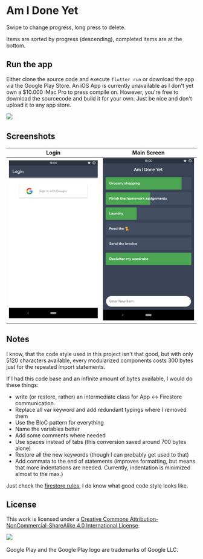 # Am I Done Yet

Swipe to change progress, long press to delete.

Items are sorted by progress (descending), completed items are at the bottom.

## Run the app

Either clone the source code and execute `flutter run` or download the app via the Google Play Store. An iOS App is currently unavailable as I don't yet own a $10.000 iMac Pro to press compile on. However, you're free to download the sourcecode and build it for your own. Just be nice and don't upload it to any app store.

[<img src='https://play.google.com/intl/en_us/badges/images/generic/en_badge_web_generic.png' height="100px"/>](https://play.google.com/store/apps/details?id=de.ciriousjoker.am_i_done_yet&pcampaignid=MKT-Other-global-all-co-prtnr-py-PartBadge-Mar2515-1)

## Screenshots

|                      Login                       |                      Main Screen                       |
| ------------------------------------------------ | ------------------------------------------------ |
| <img src="screenshots/0_login.png"/>  | <img src="screenshots/1_main_screen.png"/>  |

## Notes

I know, that the code style used in this project isn't that good, but with only 5120 characters available, every modularized components costs 300 bytes just for the repeated import statements.

If I had this code base and an infinite amount of bytes available, I would do these things:

- write (or restore, rather) an intermediate class for App <-> Firestore communication.
- Replace all var keyword and add redundant typings where I removed them
- Use the BloC pattern for everything
- Name the variables better
- Add some comments where needed
- Use spaces instead of tabs (this conversion saved around 700 bytes alone)
- Restore all the new keywords (though I can probably get used to that)
- Add commata to the end of statements (improves formatting, but means that more indentations are needed. Currently, indentation is minimized almost to the max.)

Just check the [firestore rules](./firestore.rules), I do know what good code style looks like.

## License

This work is licensed under a [Creative Commons Attribution-NonCommercial-ShareAlike 4.0 International License](https://creativecommons.org/licenses/by-nc-sa/4.0/).

<img src="https://i.creativecommons.org/l/by-nc-sa/4.0/88x31.png">

Google Play and the Google Play logo are trademarks of Google LLC.
